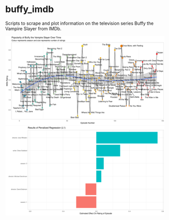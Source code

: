 # buffy_imdb
Scripts to scrape and plot information on the television series Buffy the Vampire Slayer from IMDb.

![Plot of Buffy the Vampire Slayer episodes popularity over time. The series peaked in Season 3 (according to IMDb).](/popularity.png)
![Most important factors in determining popularity of an episode.](/lasso_min.png)
